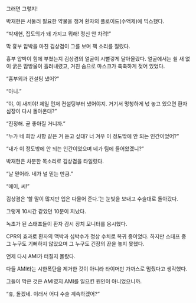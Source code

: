 그러면 그렇지!

박재현은 서둘러 필요한 약물을 챙겨 환자의 플로이드(수액제)에 믹스했다.

“박재현, 집도의가 돼 가지고 뭐해! 정신 안 차려!”

막 흉부 압박을 마친 김상겸이 그를 보며 꽥 소리를 질렀다.

흉부 압박이 힘에 부쳤는지 김상겸의 얼굴이 시뻘겋게 달아올랐다. 얼굴에서는 쉴 새 없이 굵은 땀방울이 흘러내렸고, 거친 숨으로 마스크가 축축하게 젖어 있었다.

“흉부외과 컨설팅 냈어?”

“아니.”

“야, 이 새끼야! 제일 먼저 컨설팅부터 냈어야지. 거기서 멍청하게 넋 놓고 있으면 환자 심장이 다시 돌아온대?”

“진정해. 곧 좋아질 거니까.”

“누가 네 희망 사항 같은 거 듣고 싶대? 너 겨우 이 정도밖에 안 되는 인간이었어?”

“내가 이 정도밖에 안 되는 인간이었으며 네가 팀에 들어왔겠니?”

박재현은 차분한 목소리로 김상겸을 타일렀다.

“날 믿어라. 네가 널 믿는 만큼.”

“에이, 씨!”

김상겸은 ‘할 말이 많지만 입은 다물어 준다.’는 눈빛을 보내고 수술대로 돌아갔다.

그렇게 10시간 같았던 10분이 지났다.

녹초가 된 스태프들이 환자 감시 장치 모니터를 응시했다.

CPR의 효과로 환자의 맥박과 심박수가 정상 수치로 복귀 중이었다. 하지만 스태프 중 그 누구도 기뻐하지 않았으며 그 누구도 긴장의 끈을 놓지 못했다.

언제 다시 AMI가 터질지 몰랐다.

다들 AMI라는 시한폭탄을 제거한 것이 아니라 타이머만 가까스로 멈췄다고 생각했다.

그들이 막은 것은 AMI였지 AMI를 일으킨 원인이 아니었으니까.

“휴, 돌겠네. 이래서 어디 수술 계속하겠어?”